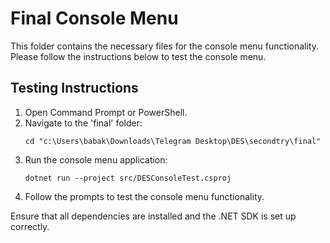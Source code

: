 # Final Console Menu

This folder contains the necessary files for the console menu functionality. Please follow the instructions below to test the console menu.

## Testing Instructions

1. Open Command Prompt or PowerShell.
2. Navigate to the 'final' folder:
   ```
   cd "c:\Users\babak\Downloads\Telegram Desktop\DES\secondtry\final"
   ```
3. Run the console menu application:
   ```
   dotnet run --project src/DESConsoleTest.csproj
   ```
4. Follow the prompts to test the console menu functionality.

Ensure that all dependencies are installed and the .NET SDK is set up correctly.
